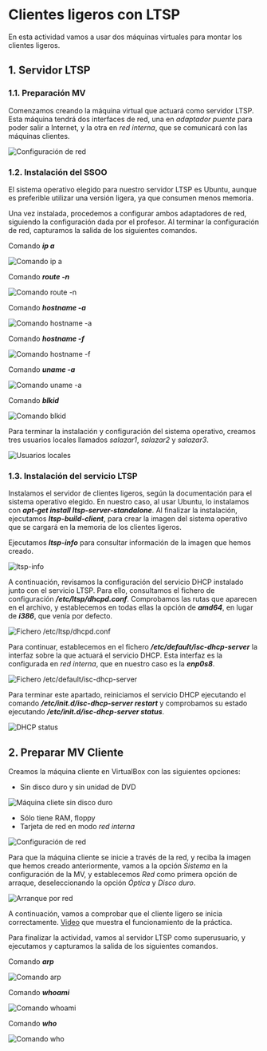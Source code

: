 # Clientes ligeros con LTSP

En esta actividad vamos a usar dos máquinas virtuales para montar los clientes ligeros.

## 1. Servidor LTSP
### 1.1. Preparación MV
Comenzamos creando la máquina virtual que actuará como servidor LTSP. Esta máquina tendrá dos interfaces de red, una en *adaptador puente* para poder salir a Internet, y la otra en *red interna*, que se comunicará con las máquinas clientes.

![Configuración de red](./images/001.png)

### 1.2. Instalación del SSOO
El sistema operativo elegido para nuestro servidor LTSP es Ubuntu, aunque es preferible utilizar una versión ligera, ya que consumen menos memoria.

Una vez instalada, procedemos a configurar ambos adaptadores de red, siguiendo la configuración dada  por el profesor. Al terminar la configuración de red, capturamos la salida de los siguientes comandos.

Comando ***ip a***

![Comando ip a](./images/002.png)

Comando ***route -n***

![Comando route -n](./images/003.png)

Comando ***hostname -a***

![Comando hostname -a](./images/004.png)

Comando ***hostname -f***

![Comando hostname -f](./images/005.png)

Comando ***uname -a***

![Comando uname -a](./images/006.png)

Comando ***blkid***

![Comando blkid](./images/007.png)

Para terminar la instalación y configuración del sistema operativo, creamos tres usuarios locales llamados *salazar1*, *salazar2* y *salazar3*.

![Usuarios locales](./images/008.png)

### 1.3. Instalación del servicio LTSP
Instalamos el servidor de clientes ligeros, según la documentación para el sistema operativo elegido. En nuestro caso, al usar Ubuntu, lo instalamos con ***apt-get install ltsp-server-standalone***. Al finalizar la instalación, ejecutamos ***ltsp-build-client***, para crear la imagen del sistema operativo que se cargará en la memoria de  los clientes ligeros.

Ejecutamos ***ltsp-info*** para consultar información de la imagen que hemos creado.

![ltsp-info](./images/009.png)

A continuación, revisamos la configuración del servicio DHCP instalado junto con el servicio LTSP. Para ello, consultamos el fichero de configuración ***/etc/ltsp/dhcpd.conf***. Comprobamos las rutas que aparecen en el archivo, y establecemos en todas ellas la opción de ***amd64***, en lugar de ***i386***, que venía por defecto.

![Fichero /etc/ltsp/dhcpd.conf](./images/010.png)

Para continuar, establecemos en el fichero ***/etc/default/isc-dhcp-server*** la interfaz sobre la que actuará el servicio DHCP. Esta interfaz es la configurada en *red interna*, que en nuestro caso es la ***enp0s8***.

![Fichero /etc/default/isc-dhcp-server](./images/011.png)

Para terminar este apartado, reiniciamos el servicio DHCP ejecutando el comando ***/etc/init.d/isc-dhcp-server restart*** y comprobamos su estado ejecutando ***/etc/init.d/isc-dhcp-server status***.

![DHCP status](./images/012.png)

## 2. Preparar MV Cliente
Creamos la máquina cliente en VirtualBox con las siguientes opciones:
    
* Sin disco duro y sin unidad de DVD

![Máquina cliete sin disco duro](./images/013.png)

* Sólo tiene RAM, floppy
* Tarjeta de red en modo *red interna*

![Configuración de red](./images/014.png)

Para que la máquina cliente se inicie a través de la red, y reciba la  imagen que hemos creado anteriormente, vamos a la opción *Sistema* en la configuración de la MV, y establecemos *Red* como primera opción de arraque, deseleccionando la opción *Óptica* y *Disco duro*.

![Arranque por red](./images/015.png)

A continuación, vamos a comprobar que el cliente ligero se inicia correctamente.
[Video](https://www.youtube.com/watch?v=ThBN6T5CoAs) que muestra el funcionamiento de la práctica.

Para finalizar la actividad, vamos al servidor LTSP como superusuario, y ejecutamos y capturamos la salida de los siguientes comandos.

Comando ***arp***

![Comando arp](./images/016.png)

Comando ***whoami***

![Comando whoami](./images/017.png)

Comando ***who***

![Comando who](./images/018.png)